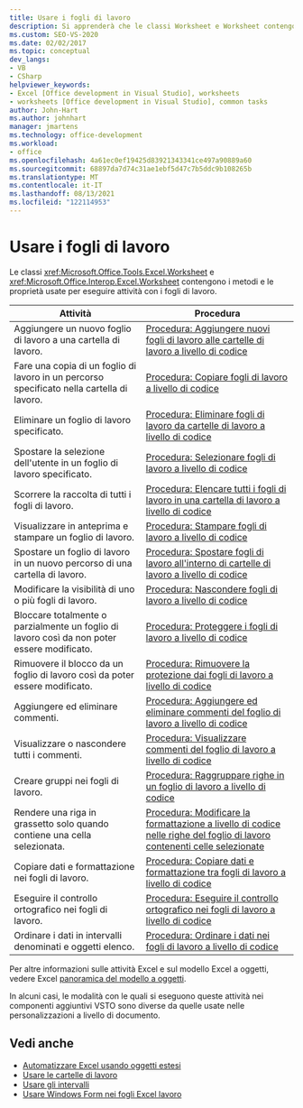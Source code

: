 ```yaml
---
title: Usare i fogli di lavoro
description: Si apprenderà che le classi Worksheet e Worksheet contengono i metodi e le proprietà utilizzati per eseguire attività con i fogli di lavoro.
ms.custom: SEO-VS-2020
ms.date: 02/02/2017
ms.topic: conceptual
dev_langs:
- VB
- CSharp
helpviewer_keywords:
- Excel [Office development in Visual Studio], worksheets
- worksheets [Office development in Visual Studio], common tasks
author: John-Hart
ms.author: johnhart
manager: jmartens
ms.technology: office-development
ms.workload:
- office
ms.openlocfilehash: 4a61ec0ef19425d83921343341ce497a90889a60
ms.sourcegitcommit: 68897da7d74c31ae1ebf5d47c7b5ddc9b108265b
ms.translationtype: MT
ms.contentlocale: it-IT
ms.lasthandoff: 08/13/2021
ms.locfileid: "122114953"
---
```

# <a name="work-with-worksheets"></a>Usare i fogli di lavoro
  Le classi <xref:Microsoft.Office.Tools.Excel.Worksheet> e <xref:Microsoft.Office.Interop.Excel.Worksheet> contengono i metodi e le proprietà usate per eseguire attività con i fogli di lavoro.

|Attività|Procedura|
|----------|---------------|
|Aggiungere un nuovo foglio di lavoro a una cartella di lavoro.|[Procedura: Aggiungere nuovi fogli di lavoro alle cartelle di lavoro a livello di codice](../vsto/how-to-programmatically-add-new-worksheets-to-workbooks.md)|
|Fare una copia di un foglio di lavoro in un percorso specificato nella cartella di lavoro.|[Procedura: Copiare fogli di lavoro a livello di codice](../vsto/how-to-programmatically-copy-worksheets.md)|
|Eliminare un foglio di lavoro specificato.|[Procedura: Eliminare fogli di lavoro da cartelle di lavoro a livello di codice](../vsto/how-to-programmatically-delete-worksheets-from-workbooks.md)|
|Spostare la selezione dell'utente in un foglio di lavoro specificato.|[Procedura: Selezionare fogli di lavoro a livello di codice](../vsto/how-to-programmatically-select-worksheets.md)|
|Scorrere la raccolta di tutti i fogli di lavoro.|[Procedura: Elencare tutti i fogli di lavoro in una cartella di lavoro a livello di codice](../vsto/how-to-programmatically-list-all-worksheets-in-a-workbook.md)|
|Visualizzare in anteprima e stampare un foglio di lavoro.|[Procedura: Stampare fogli di lavoro a livello di codice](../vsto/how-to-programmatically-print-worksheets.md)|
|Spostare un foglio di lavoro in un nuovo percorso di una cartella di lavoro.|[Procedura: Spostare fogli di lavoro all'interno di cartelle di lavoro a livello di codice](../vsto/how-to-programmatically-move-worksheets-within-workbooks.md)|
|Modificare la visibilità di uno o più fogli di lavoro.|[Procedura: Nascondere fogli di lavoro a livello di codice](../vsto/how-to-programmatically-hide-worksheets.md)|
|Bloccare totalmente o parzialmente un foglio di lavoro così da non poter essere modificato.|[Procedura: Proteggere i fogli di lavoro a livello di codice](../vsto/how-to-programmatically-protect-worksheets.md)|
|Rimuovere il blocco da un foglio di lavoro così da poter essere modificato.|[Procedura: Rimuovere la protezione dai fogli di lavoro a livello di codice](../vsto/how-to-programmatically-remove-protection-from-worksheets.md)|
|Aggiungere ed eliminare commenti.|[Procedura: Aggiungere ed eliminare commenti del foglio di lavoro a livello di codice](../vsto/how-to-programmatically-add-and-delete-worksheet-comments.md)|
|Visualizzare o nascondere tutti i commenti.|[Procedura: Visualizzare commenti del foglio di lavoro a livello di codice](../vsto/how-to-programmatically-display-worksheet-comments.md)|
|Creare gruppi nei fogli di lavoro.|[Procedura: Raggruppare righe in un foglio di lavoro a livello di codice](../vsto/how-to-programmatically-group-rows-in-a-worksheet.md)|
|Rendere una riga in grassetto solo quando contiene una cella selezionata.|[Procedura: Modificare la formattazione a livello di codice nelle righe del foglio di lavoro contenenti celle selezionate](../vsto/how-to-programmatically-change-formatting-in-worksheet-rows-containing-selected-cells.md)|
|Copiare dati e formattazione nei fogli di lavoro.|[Procedura: Copiare dati e formattazione tra fogli di lavoro a livello di codice](../vsto/how-to-programmatically-copy-data-and-formatting-across-worksheets.md)|
|Eseguire il controllo ortografico nei fogli di lavoro.|[Procedura: Eseguire il controllo ortografico nei fogli di lavoro a livello di codice](../vsto/how-to-programmatically-check-spelling-in-worksheets.md)|
|Ordinare i dati in intervalli denominati e oggetti elenco.|[Procedura: Ordinare i dati nei fogli di lavoro a livello di codice](../vsto/how-to-programmatically-sort-data-in-worksheets.md)|

 Per altre informazioni sulle attività Excel e sul modello Excel a oggetti, vedere Excel [panoramica del modello a oggetti](../vsto/excel-object-model-overview.md).

 In alcuni casi, le modalità con le quali si eseguono queste attività nei componenti aggiuntivi VSTO sono diverse da quelle usate nelle personalizzazioni a livello di documento.

## <a name="see-also"></a>Vedi anche
- [Automatizzare Excel usando oggetti estesi](../vsto/automating-excel-by-using-extended-objects.md)
- [Usare le cartelle di lavoro](../vsto/working-with-workbooks.md)
- [Usare gli intervalli](../vsto/working-with-ranges.md)
- [Usare Windows Form nei fogli Excel lavoro](../vsto/using-windows-forms-controls-on-excel-worksheets.md)

